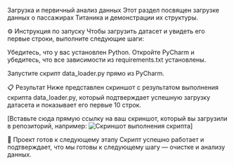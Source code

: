 Загрузка и первичный анализ данных
Этот раздел посвящен загрузке данных о пассажирах Титаника и демонстрации их структуры.

⚙️ Инструкция по запуску
Чтобы загрузить датасет и увидеть его первые строки, выполните следующие шаги:

Убедитесь, что у вас установлен Python. Откройте PyCharm и убедитесь, что все зависимости из requirements.txt установлены.

Запустите скрипт data_loader.py прямо из PyCharm.

📋 Результат
Ниже представлен скриншот с результатом выполнения скрипта data_loader.py, который подтверждает успешную загрузку датасета и показывает его первые 10 строк.

[Вставьте сюда прямую ссылку на ваш скриншот, который вы загрузили в репозиторий, например: ![Скриншот выполнения скрипта]((https://github.com/drakoshalav-sketch/ID_KRIS_DEM/blob/main/screenshots/scr_script.jpg))]

🚀 Проект готов к следующему этапу
Скрипт успешно работает и подтверждает, что мы готовы к следующему шагу — очистке и анализу данных.
